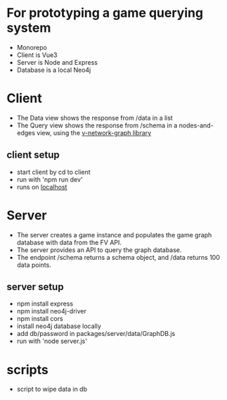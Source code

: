 # For prototyping a game querying system
- Monorepo
- Client is Vue3
- Server is Node and Express
- Database is a local Neo4j

# Client
- The Data view shows the response from /data in a list
- The Query view shows the response from /schema in a nodes-and-edges view, using the [v-network-graph library](https://dash14.github.io/v-network-graph/)
  
## client setup
- start client by cd to client
- run with 'npm run dev'
- runs on [localhost](http://localhost:5173/)

# Server
- The server creates a game instance and populates the game graph database with data from the FV API.
- The server provides an API to query the graph database.
- The endpoint /schema returns a schema object, and /data returns 100 data points.

## server setup
- npm install express
- npm install neo4j-driver
- npm install cors
- install neo4j database locally
- add db/password in packages/server/data/GraphDB.js
- run with 'node server.js'

# scripts
- script to wipe data in db
